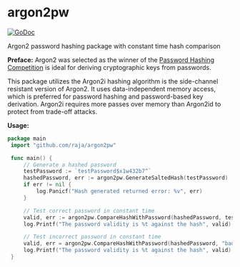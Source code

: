# argon2pw
[![GoDoc](https://godoc.org/github.com/raja/argon2pw?status.svg)](https://godoc.org/github.com/raja/argon2pw)

Argon2 password hashing package with constant time hash comparison

**Preface:**
Argon2 was selected as the winner of the [Password Hashing Competition](https://password-hashing.net/) is ideal for deriving cryptographic keys from passwords.

This package utilizes the Argon2i hashing algorithm is the side-channel resistant version of Argon2. It uses data-independent memory access, which is preferred for password
hashing and password-based key derivation. Argon2i requires more passes over
memory than Argon2id to protect from trade-off attacks.

**Usage:**
```go
package main
 import "github.com/raja/argon2pw"

 func main() {
	 // Generate a hashed password
	 testPassword := `testPassword$x1w432b7^`
	 hashedPassword, err := argon2pw.GenerateSaltedHash(testPassword)
	 if err != nil {
         log.Panicf("Hash generated returned error: %v", err)
	 }

	 // Test correct password in constant time
	 valid, err := argon2pw.CompareHashWithPassword(hashedPassword, testPassword)
	 log.Printf("The password validity is %t against the hash", valid)

	 // Test incorrect password in constant time
	 valid, err = argon2pw.CompareHashWithPassword(hashedPassword, "badPass")
	 log.Printf("The password validity is %t against the hash", valid)
 }

```
